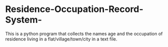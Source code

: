# Residence-Occupation-Record-System-
This is a python program that collects the names age and the occupation of residence living in a flat/village/town/city in a text file.
